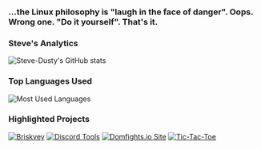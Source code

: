### …the Linux philosophy is "laugh in the face of danger". Oops. Wrong one. "Do it yourself". That's it.

### Steve's Analytics
![Steve-Dusty's GitHub stats](https://github-readme-stats.vercel.app/api?username=Steve-Dusty&theme=merko)


### Top Languages Used
![Most Used Languages](https://github-readme-stats.vercel.app/api/top-langs/?username=Steve-Dusty)

### Highlighted Projects
[![Briskvey](https://github-readme-stats.vercel.app/api/pin/?username=Steve-Dusty&repo=briskvey)](https://github.com/Steve-Dusty/briskvey)
[![Discord Tools](https://github-readme-stats.vercel.app/api/pin/?username=Steve-Dusty&repo=Discord-Tools)](https://github.com/Steve-Dusty/Discord-Tools)
[![Domfights.io Site](https://github-readme-stats.vercel.app/api/pin/?username=Steve-Dusty&repo=df-site)](https://github.com/Steve-Dusty/df-site)
[![Tic-Tac-Toe](https://github-readme-stats.vercel.app/api/pin/?username=Steve-Dusty&repo=tic-tac-toe)](https://github.com/Steve-Dusty/tic-tac-toe)